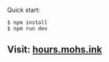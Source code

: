 
Quick start:

```
$ npm install
$ npm run dev
````

## Visit: [hours.mohs.ink](https://hours.mohs.ink)